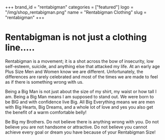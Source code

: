 +++
brand_id = "rentabigman"
categories = ["featured"]
logo = "/img/shop_rentabigman.png"
name = "Rentabigman Clothing"
slug = "rentabigman"
+++

# Rentabigman is not just a clothing line…..

Rentabigman is a movement; it is a shot across the bow of insecurity, low self-esteem, suicide, and anything else that attacked my life. At an early age Plus Size Men and Women know we are different. Unfortunately, the differences are rarely celebrated and most of the times we are made to feel as if there is something wrong with us.

Being a Big Man is not just about the size of my shirt, my waist or how tall I am. Being a Big Man means I am supposed to stand out. We were born to be BIG and with confidence live Big. All Big Everything means we are men with Big Hearts, Big Dreams, and a whole lot of love and yes you also get the benefit of a warm comfortable belly!

Be Big my Brothers. Do not believe there is anything wrong with you. Do not believe you are not handsome or attractive. Do not believe you cannot achieve every goal or dream you have because of your Rentabigman Size!